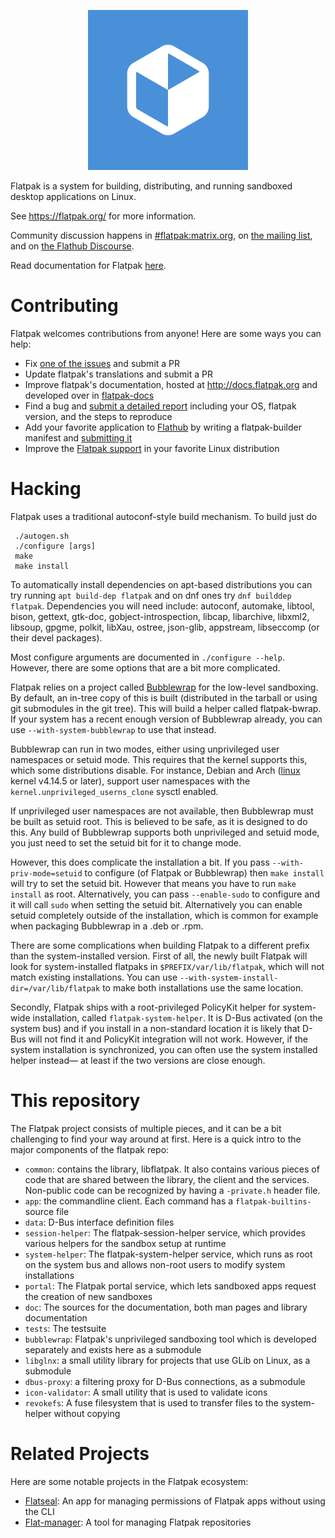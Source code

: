 <p align="center">
  <img src="https://github.com/flatpak/flatpak/blob/main/flatpak.png?raw=true" alt="Flatpak icon"/>
</p>

Flatpak is a system for building, distributing, and running sandboxed
desktop applications on Linux.

See https://flatpak.org/ for more information.

Community discussion happens in [#flatpak:matrix.org](https://matrix.to/#/#flatpak:matrix.org), on [the mailing list](https://lists.freedesktop.org/mailman/listinfo/flatpak), and on [the Flathub Discourse](https://discourse.flathub.org/).

Read documentation for Flatpak [here](https://docs.flatpak.org/en/latest/index.html).

# Contributing

Flatpak welcomes contributions from anyone! Here are some ways you can help:
* Fix [one of the issues](https://github.com/flatpak/flatpak/issues/) and submit a PR
* Update flatpak's translations and submit a PR
* Improve flatpak's documentation, hosted at http://docs.flatpak.org and developed over in [flatpak-docs](https://github.com/flatpak/flatpak-docs)
* Find a bug and [submit a detailed report](https://github.com/flatpak/flatpak/issues/new) including your OS, flatpak version, and the steps to reproduce
* Add your favorite application to [Flathub](https://flathub.org) by writing a flatpak-builder manifest and [submitting it](https://github.com/flathub/flathub/wiki/App-Submission)
* Improve the [Flatpak support](https://github.com/flatpak/flatpak/wiki/Distribution) in your favorite Linux distribution

# Hacking
Flatpak uses a traditional autoconf-style build mechanism. To build just do
```
 ./autogen.sh
 ./configure [args]
 make
 make install
```

To automatically install dependencies on apt-based distributions you can try
running `apt build-dep flatpak` and on dnf ones try `dnf builddep flatpak`.
Dependencies you will need include: autoconf, automake, libtool, bison,
gettext, gtk-doc, gobject-introspection, libcap, libarchive, libxml2, libsoup,
gpgme, polkit, libXau, ostree, json-glib, appstream, libseccomp (or their devel
packages).

Most configure arguments are documented in `./configure --help`. However,
there are some options that are a bit more complicated.

Flatpak relies on a project called [Bubblewrap](https://github.com/containers/bubblewrap) for the
low-level sandboxing. By default, an in-tree copy of this is built
(distributed in the tarball or using git submodules in the git
tree). This will build a helper called flatpak-bwrap. If your system
has a recent enough version of Bubblewrap already, you can use
`--with-system-bubblewrap` to use that instead.

Bubblewrap can run in two modes, either using unprivileged user
namespaces or setuid mode. This requires that the kernel supports this,
which some distributions disable. For instance, Debian and Arch
([linux](https://www.archlinux.org/packages/?name=linux) kernel v4.14.5
or later), support user namespaces with the `kernel.unprivileged_userns_clone`
sysctl enabled.

If unprivileged user namespaces are not available, then Bubblewrap must
be built as setuid root. This is believed to be safe, as it is
designed to do this. Any build of Bubblewrap supports both
unprivileged and setuid mode, you just need to set the setuid bit for
it to change mode.

However, this does complicate the installation a bit. If you pass
`--with-priv-mode=setuid` to configure (of Flatpak or Bubblewrap) then
`make install` will try to set the setuid bit. However that means you
have to run `make install` as root. Alternatively, you can pass
`--enable-sudo` to configure and it will call `sudo` when setting the
setuid bit. Alternatively you can enable setuid completely outside of
the installation, which is common for example when packaging Bubblewrap
in a .deb or .rpm.

There are some complications when building Flatpak to a different
prefix than the system-installed version. First of all, the newly
built Flatpak will look for system-installed flatpaks in
`$PREFIX/var/lib/flatpak`, which will not match existing installations.
You can use `--with-system-install-dir=/var/lib/flatpak` to make both
installations use the same location.

Secondly, Flatpak ships with a root-privileged PolicyKit helper for
system-wide installation, called `flatpak-system-helper`. It is D-Bus
activated (on the system bus) and if you install in a non-standard
location it is likely that D-Bus will not find it and PolicyKit
integration will not work. However, if the system installation is
synchronized, you can often use the system installed helper instead—
at least if the two versions are close enough.

# This repository

The Flatpak project consists of multiple pieces, and it can be
a bit challenging to find your way around at first. Here is a
quick intro to the major components of the flatpak repo:
* `common`: contains the library, libflatpak. It also contains various pieces of code that are shared between the library, the client and the services. Non-public code can be recognized by having a `-private.h` header file.
* `app`: the commandline client. Each command has a `flatpak-builtins-` source file
* `data`: D-Bus interface definition files
* `session-helper`: The flatpak-session-helper service, which provides various helpers for the sandbox setup at runtime
* `system-helper`: The flatpak-system-helper service, which runs as root on the system bus and allows non-root users to modify system installations
* `portal`: The Flatpak portal service, which lets sandboxed apps request the creation of new sandboxes
* `doc`: The sources for the documentation, both man pages and library documentation
* `tests`: The testsuite
* `bubblewrap`: Flatpak's unprivileged sandboxing tool which is developed separately and exists here as a submodule
* `libglnx`: a small utility library for projects that use GLib on Linux, as a submodule
* `dbus-proxy`: a filtering proxy for D-Bus connections, as a submodule
* `icon-validator`: A small utility that is used to validate icons
* `revokefs`: A fuse filesystem that is used to transfer files to the system-helper without copying

# Related Projects

Here are some notable projects in the Flatpak ecosystem:
* [Flatseal](https://github.com/tchx84/flatseal): An app for managing permissions of Flatpak apps without using the CLI
* [Flat-manager](https://github.com/flatpak/flat-manager): A tool for managing Flatpak repositories
